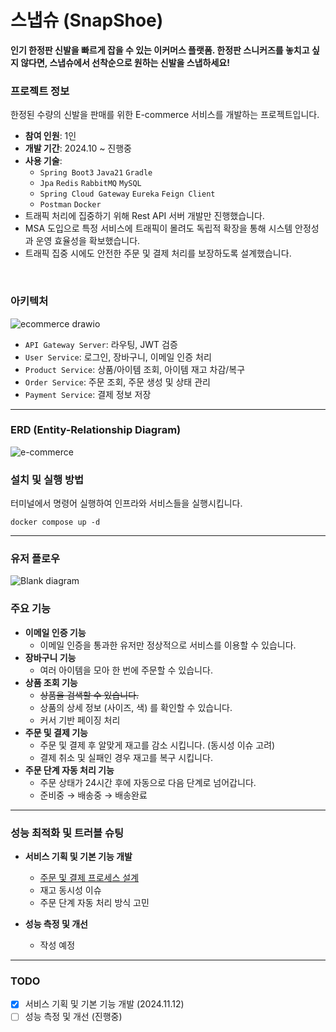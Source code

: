 # 스냅슈 (SnapShoe)

**인기 한정판 신발을 빠르게 잡을 수 있는 이커머스 플랫폼. 한정판 스니커즈를 놓치고 싶지 않다면, 스냅슈에서 선착순으로 원하는 신발을 스냅하세요!**

### 프로젝트 정보  
한정된 수량의 신발을 판매를 위한 E-commerce 서비스를 개발하는 프로젝트입니다. </br>

- **참여 인원**: 1인
- **개발 기간**: 2024.10 ~ 진행중
- **사용 기술**:  
  - `Spring Boot3` `Java21` `Gradle`
  - `Jpa` `Redis` `RabbitMQ` `MySQL`
  - `Spring Cloud Gateway` `Eureka` `Feign Client`
  - `Postman` `Docker` 
- 트래픽 처리에 집중하기 위해 Rest API 서버 개발만 진행했습니다.
- MSA 도입으로 특정 서비스에 트래픽이 몰려도 독립적 확장을 통해 시스템 안정성과 운영 효율성을 확보했습니다.
- 트래픽 집중 시에도 안전한 주문 및 결제 처리를 보장하도록 설계했습니다.


</br>

### 아키텍처
![ecommerce drawio](https://github.com/user-attachments/assets/bb6e97ff-ecb3-4072-84ec-ba3dac7bfcdd)

- ```API Gateway Server```: 라우팅, JWT 검증
- ```User Service```: 로그인, 장바구니, 이메일 인증 처리
- ```Product Service```: 상품/아이템 조회, 아이템 재고 차감/복구
- ```Order Service```: 주문 조회, 주문 생성 및 상태 관리
- ```Payment Service```: 결제 정보 저장

---

### ERD (Entity-Relationship Diagram)
![e-commerce](https://github.com/user-attachments/assets/4c440bf9-d1b9-4cf9-a23d-6582151e770b)


### 설치 및 실행 방법
  
터미널에서 명령어 실행하여 인프라와 서비스들을 실행시킵니다.
```
docker compose up -d
```

---

### 유저 플로우
 ![Blank diagram](https://github.com/user-attachments/assets/22bb4a65-e98a-421f-929c-50301307aa4d)
 
### 주요 기능

- **이메일 인증 기능**
    - 이메일 인증을 통과한 유저만 정상적으로 서비스를 이용할 수 있습니다.
- **장바구니 기능**
    - 여러 아이템을 모아 한 번에 주문할 수 있습니다.
- **상품 조회 기능**
    - ~~상품을 검색할 수 있습니다.~~
    - 상품의 상세 정보 (사이즈, 색) 를 확인할 수 있습니다.
    - 커서 기반 페이징 처리
- **주문 및 결제 기능**
    - 주문 및 결제 후 알맞게 재고를 감소 시킵니다. (동시성 이슈 고려)
    - 결제 취소 및 실패인 경우 재고를 복구 시킵니다.
- **주문 단계 자동 처리 기능**
    - 주문 상태가 24시간 후에 자동으로 다음 단계로 넘어갑니다.
    - 준비중 → 배송중 → 배송완료
 
---

### 성능 최적화 및 트러블 슈팅
- **서비스 기획 및 기본 기능 개발**
    - [주문 및 결제 프로세스 설계](https://velog.io/@tkdwls4453/%EC%9D%B4%EC%BB%A4%EB%A8%B8%EC%8A%A4-%EC%84%9C%EB%B9%84%EC%8A%A4%EC%97%90%EC%84%9C-%EC%A3%BC%EB%AC%B8-%EB%B0%8F-%EC%9E%AC%EA%B3%A0-%EA%B4%80%EB%A6%AC-%EC%84%A4%EA%B3%84-%EC%9D%98%EC%82%AC%EA%B2%B0%EC%A0%95)
    - 재고 동시성 이슈
    - 주문 단계 자동 처리 방식 고민

- **성능 측정 및 개선**
    - 작성 예정
---

### TODO

* [x]  서비스 기획 및 기본 기능 개발 (2024.11.12)
* [ ]  성능 측정 및 개선 (진행중)
